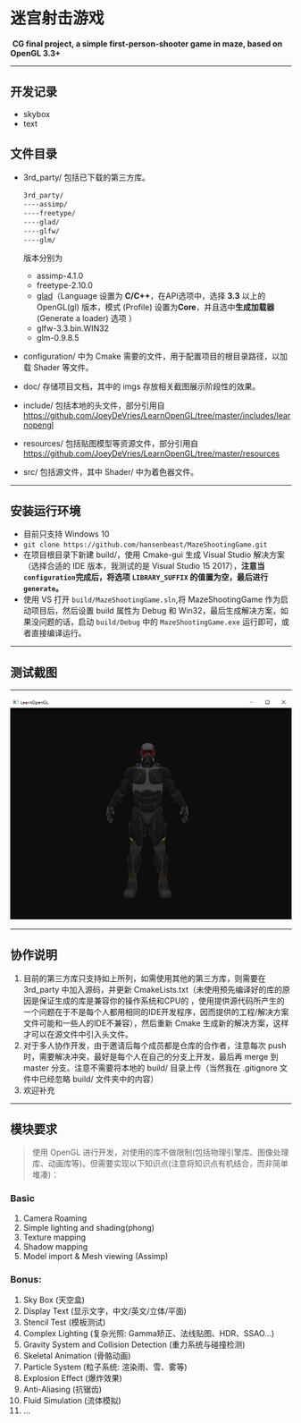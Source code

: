 # 迷宫射击游戏

 **CG final project, a simple first-person-shooter game in maze, based on OpenGL 3.3+** 

------

## 开发记录

- skybox 
- text



## 文件目录

- 3rd_party/ 包括已下载的第三方库。

  ```
  3rd_party/
  ----assimp/ 
  ----freetype/
  ----glad/
  ----glfw/
  ----glm/
  ```

  版本分别为

  - assimp-4.1.0
  - freetype-2.10.0
  - [glad](https://glad.dav1d.de/)（Language 设置为 **C/C++**，在API选项中，选择 **3.3** 以上的 OpenGL(gl) 版本，模式 (Profile) 设置为**Core**，并且选中**生成加载器** (Generate a loader) 选项 ）
  - glfw-3.3.bin.WIN32
  - glm-0.9.8.5

- configuration/ 中为 Cmake 需要的文件，用于配置项目的根目录路径，以加载 Shader 等文件。

- doc/ 存储项目文档，其中的 imgs 存放相关截图展示阶段性的效果。

- include/  包括本地的头文件，部分引用自<https://github.com/JoeyDeVries/LearnOpenGL/tree/master/includes/learnopengl>

- resources/ 包括贴图模型等资源文件，部分引用自 <https://github.com/JoeyDeVries/LearnOpenGL/tree/master/resources>

- src/ 包括源文件，其中 Shader/ 中为着色器文件。

------



## 安装运行环境

- 目前只支持 Windows 10 
- `git clone https://github.com/hansenbeast/MazeShootingGame.git`
- 在项目根目录下新建 build/，使用 Cmake-gui 生成 Visual Studio 解决方案（选择合适的 IDE 版本，我测试的是 Visual Studio 15 2017），**注意当 `configuration`完成后，将选项 `LIBRARY_SUFFIX` 的值置为空，最后进行 `generate`。**
- 使用 VS 打开 `build/MazeShootingGame.sln`,将 MazeShootingGame 作为启动项目后，然后设置 build 属性为 Debug 和 Win32，最后生成解决方案，如果没问题的话，启动 `build/Debug` 中的 `MazeShootingGame.exe` 运行即可，或者直接编译运行。

------



## 测试截图

------

![test_env](doc/imgs/test_env.jpg)

------



## 协作说明

1. 目前的第三方库只支持如上所列，如需使用其他的第三方库，则需要在 3rd_party 中加入源码，并更新 CmakeLists.txt（未使用预先编译好的库的原因是保证生成的库是兼容你的操作系统和CPU的 ，使用提供源代码所产生的一个问题在于不是每个人都用相同的IDE开发程序，因而提供的工程/解决方案文件可能和一些人的IDE不兼容），然后重新 Cmake 生成新的解决方案，这样才可以在源文件中引入头文件。
2. 对于多人协作开发，由于邀请后每个成员都是仓库的合作者，注意每次 push 时，需要解决冲突，最好是每个人在自己的分支上开发，最后再 merge 到 master 分支。注意不需要将本地的 build/ 目录上传（当然我在 .gitignore 文件中已经忽略 build/ 文件夹中的内容）
3. 欢迎补充

------



## 模块要求

> 使用 OpenGL 进行开发，对使用的库不做限制(包括物理引擎库、图像处理库、动画库等)。但需要实现以下知识点(注意将知识点有机结合，而非简单堆凑)：    

### Basic

1. Camera Roaming 
2. Simple lighting and shading(phong) 
3. Texture mapping
4. Shadow mapping 
5. Model import & Mesh viewing (Assimp)

### Bonus:

1. Sky Box (天空盒) 
2. Display Text (显示文字，中文/英文/立体/平面) 
3. Stencil Test (模板测试) 
4. Complex Lighting (复杂光照: Gamma矫正、法线贴图、HDR、SSAO…) 
5. Gravity System and Collision Detection (重力系统与碰撞检测) 
6. Skeletal Animation (骨骼动画) 
7. Particle System (粒子系统: 渲染雨、雪、雾等) 
8. Explosion Effect (爆炸效果) 
9. Anti-Aliasing (抗锯齿) 
10. Fluid Simulation (流体模拟) 
11. ...   











